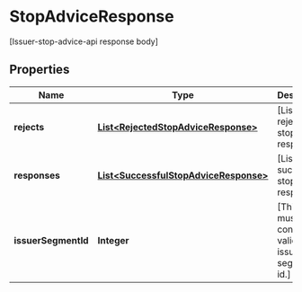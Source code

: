 

# StopAdviceResponse

[Issuer-stop-advice-api response body]

## Properties

| Name | Type | Description | Notes |
|------------ | ------------- | ------------- | -------------|
|**rejects** | [**List&lt;RejectedStopAdviceResponse&gt;**](RejectedStopAdviceResponse.md) | [List of rejected stop advice responses] |  |
|**responses** | [**List&lt;SuccessfulStopAdviceResponse&gt;**](SuccessfulStopAdviceResponse.md) | [List of successful stop advice responses] |  |
|**issuerSegmentId** | **Integer** | [This field must contain a valid VAU issuer segment id.] |  |



